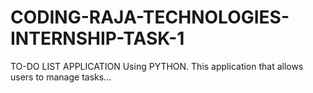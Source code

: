 # CODING-RAJA-TECHNOLOGIES-INTERNSHIP-TASK-1
TO-DO LIST APPLICATION Using PYTHON. This application that allows users to manage tasks...

